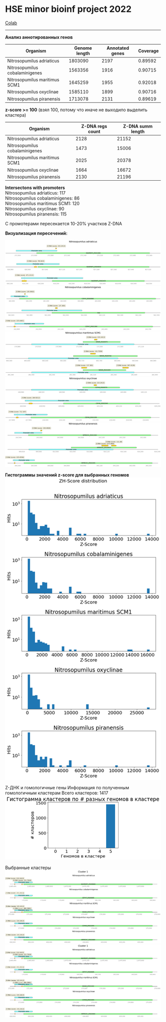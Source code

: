 # HSE minor bioinf project 2022

[Colab](https://colab.research.google.com/drive/1m391t_fbMH2fYvIQoTmK5WLOfU7m9yMi?usp=sharing)

---

**Анализ аннотированных генов**

Organism                       | Genome length | Annotated genes | Coverage    
-------------------------------|---------------|-----------------|------------
Nitrosopumilus adriaticus      |       1803090 |            2197 | 0.89592
Nitrosopumilus cobalaminigenes |       1563356 |            1916 | 0.90715
Nitrosopumilus maritimus SCM1  |       1645259 |            1955 | 0.92018
Nitrosopumilus oxyclinae       |       1585110 |            1899 | 0.90716
Nitrosopumilus piranensis      |       1713078 |            2131 | 0.89619


**z-score >= 100** (взял 100, потому что иначе не выходило выделить кластера)

| Organism                       | Z-DNA regs count  | Z-DNA summ length 
---------------------------------|-------------------|-----------------
| Nitrosopumilus adriaticus      |           2128    |        21152
| Nitrosopumilus cobalaminigenes |           1473    |        15006
| Nitrosopumilus maritimus SCM1  |           2025    |        20378
| Nitrosopumilus oxyclinae       |           1664    |        16672
| Nitrosopumilus piranensis      |           2130    |        21196

**Intersectons with promoters**      
Nitrosopumilus adriaticus: 117       
Nitrosopumilus cobalaminigenes: 86       
Nitrosopumilus maritimus SCM1: 120       
Nitrosopumilus oxyclinae: 90       
Nitrosopumilus piranensis: 115       


С промотерами пересекается 10-20% участков Z-DNA

**Визуализация пересечений:**

![](imgs/org_1.png)
![](imgs/org_2.png)
![](imgs/org_3.png)
![](imgs/org_4.png)
![](imgs/org_5.png)


**Гистограммы значений z-score для выбранных геномов**
![](imgs/z-score.png)


Z-ДНК и гомологичные гены
Информация по полученным гомологичным кластерам
Всего кластеров: 1417
![](imgs/classters.png)

Выбранные кластеры 
![](imgs/cluster_1.png)
![](imgs/cluster_1.png)




